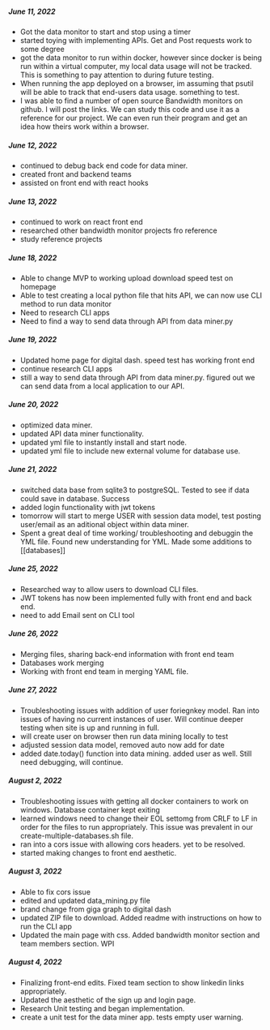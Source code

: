 ##### June 11, 2022

- Got the data monitor to start and stop using a timer
- started toying with implementing APIs. Get and Post requests work to some degree
- got the data monitor to run within docker, however since docker is being run within a virtual computer, my local data usage will not be tracked. This is something to pay attention to during future testing.
- When running the app deployed on a browser, im assuming that psutil will be able to track that end-users data usage. something to test.
- I was able to find a number of open source Bandwidth monitors on github. I will post the links. We can study this code and use it as a reference for our project. We can even run their program and get an idea how theirs work within a browser.

##### June 12, 2022

- continued to debug back end code for data miner.
- created front and backend teams
- assisted on front end with react hooks

##### June 13, 2022

- continued to work on react front end
- researched other bandwidth monitor projects fro reference
- study reference projects

##### June 18, 2022

- Able to change MVP to working upload download speed test on homepage
- Able to test creating a local python file that hits API, we can now use CLI method to run data monitor
- Need to research CLI apps
- Need to find a way to send data through API from data miner.py

##### June 19, 2022

- Updated home page for digital dash. speed test has working front end
- continue research CLI apps
- still a way to send data through API from data miner.py. figured out we can send data from a local application to our API.

##### June 20, 2022

- optimized data miner.
- updated API data miner functionality.
- updated yml file to instantly install and start node.
- updated yml file to include new external volume for database use.

##### June 21, 2022

- switched data base from sqlite3 to postgreSQL. Tested to see if data could save in database. Success
- added login functionality with jwt tokens
- tomorrow will start to merge USER with session data model, test posting user/email as an aditional object within data miner.
- Spent a great deal of time working/ troubleshooting and debuggin the YML file. Found new understanding for YML. Made some additions to [[databases]]

##### June 25, 2022

- Researched way to allow users to download CLI files.
- JWT tokens has now been implemented fully with front end and back end.
- need to add Email sent on CLI tool

##### June 26, 2022

- Merging files, sharing back-end information with front end team
- Databases work merging
- Working with front end team in merging YAML file.

##### June 27, 2022

- Troubleshooting issues with addition of user foriegnkey model. Ran into issues of having no current instances of user. Will continue deeper testing when site is up and running in full.
- will create user on browser then run data mining locally to test
- adjusted session data model, removed auto now add for date
- added date.today() function into data mining. added user as well. Still need debugging, will continue.

##### August 2, 2022

- Troubleshooting issues with getting all docker containers to work on windows. Database container kept exiting
- learned windows need to change their EOL settomg from CRLF to LF in order for the files to run appropriately. This issue was prevalent in our create-multiple-databases.sh file.
- ran into a cors issue with allowing cors headers. yet to be resolved.
- started making changes to front end aesthetic.

##### August 3, 2022

- Able to fix cors issue
- edited and updated data_mining.py file
- brand change from giga graph to digital dash
- updated ZIP file to download. Added readme with instructions on how to run the CLI app
- Updated the main page with css. Added bandwidth monitor section and team members section. WPI

##### August 4, 2022

- Finalizing front-end edits. Fixed team section to show linkedin links appropriately.
- Updated the aesthetic of the sign up and login page.
- Research Unit testing and began implementation.
- create a unit test for the data miner app. tests empty user warning.
